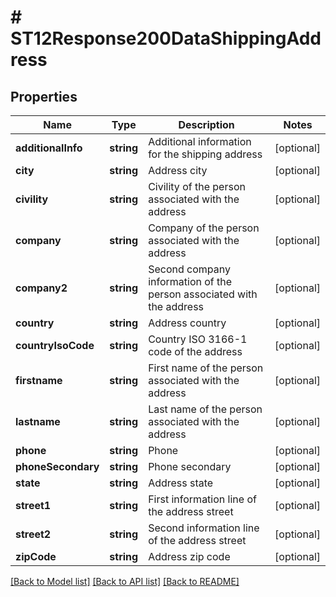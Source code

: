 # # ST12Response200DataShippingAddress

## Properties

Name | Type | Description | Notes
------------ | ------------- | ------------- | -------------
**additionalInfo** | **string** | Additional information for the shipping address | [optional]
**city** | **string** | Address city | [optional]
**civility** | **string** | Civility of the person associated with the address | [optional]
**company** | **string** | Company of the person associated with the address | [optional]
**company2** | **string** | Second company information of the person associated with the address | [optional]
**country** | **string** | Address country | [optional]
**countryIsoCode** | **string** | Country ISO 3166-1 code of the address | [optional]
**firstname** | **string** | First name of the person associated with the address | [optional]
**lastname** | **string** | Last name of the person associated with the address | [optional]
**phone** | **string** | Phone | [optional]
**phoneSecondary** | **string** | Phone secondary | [optional]
**state** | **string** | Address state | [optional]
**street1** | **string** | First information line of the address street | [optional]
**street2** | **string** | Second information line of the address street | [optional]
**zipCode** | **string** | Address zip code | [optional]

[[Back to Model list]](../../README.md#models) [[Back to API list]](../../README.md#endpoints) [[Back to README]](../../README.md)
